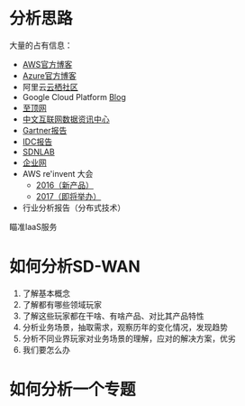 # 分析思路

大量的占有信息：
- [AWS官方博客](https://aws.amazon.com/cn/blogs/china/)
- [Azure官方博客](https://www.azure.cn/blog/)
- 阿里云[云栖社区](https://yq.aliyun.com/)
- Google Cloud Platform [Blog](https://cloudplatform.googleblog.com/)
- [至顶网](http://www.zhiding.cn/)
- [中文互联网数据资讯中心](http://www.199it.com/)
- [Gartner报告](http://www.gartner.com/technology/home.jsp)
- [IDC报告](https://www.idc.com/)
- [SDNLAB](http://www.sdnlab.com/)
- [企业网](http://www.d1net.com/)
- AWS re'invent 大会
    - [2016（新产品）](https://aws.amazon.com/cn/new/reinvent/)
    - [2017（即将举办）](https://reinvent.awsevents.com/) 
- 行业分析报告（分布式技术） 

瞄准IaaS服务

# 如何分析SD-WAN

1. 了解基本概念
2. 了解都有哪些领域玩家
3. 了解这些玩家都在干啥、有啥产品、对比其产品特性
4. 分析业务场景，抽取需求，观察历年的变化情况，发现趋势
5. 分析不同业界玩家对业务场景的理解，应对的解决方案，优劣
6. 我们要怎么办

# 如何分析一个专题